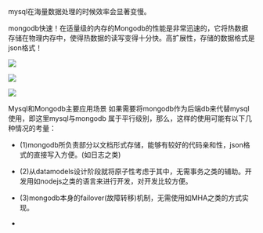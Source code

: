 mysql在海量数据处理的时候效率会显著变慢。

mongodb快速！在适量级的内存的Mongodb的性能是非常迅速的，它将热数据存储在物理内存中，使得热数据的读写变得十分快。高扩展性，存储的数据格式是json格式！

![](https://oss.wyxxt.org.cn/images/2021/09/18/cb63beb90d59e49e6257994b962988f8.png)

![](https://oss.wyxxt.org.cn/images/2021/09/18/153a310f09f7b15fe0cd2d607ccfa3f4.png)

![](https://oss.wyxxt.org.cn/images/2021/09/18/baee8c0bc8441a4729e1666514cc15a5.png)

Mysql和Mongodb主要应用场景
如果需要将mongodb作为后端db来代替mysql使用，即这里mysql与mongodb 属于平行级别，那么，这样的使用可能有以下几种情况的考量：

- (1)mongodb所负责部分以文档形式存储，能够有较好的代码亲和性，json格式的直接写入方便。(如日志之类) 

- (2)从datamodels设计阶段就将原子性考虑于其中，无需事务之类的辅助。开发用如nodejs之类的语言来进行开发，对开发比较方便。

- (3)mongodb本身的failover(故障转移)机制，无需使用如MHA之类的方式实现。

- 